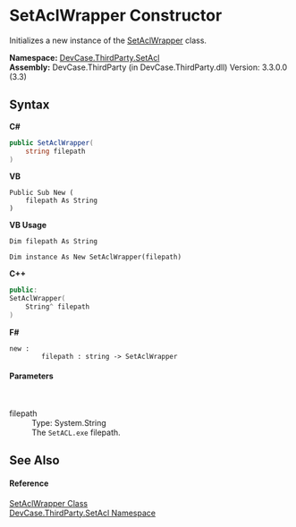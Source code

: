 # SetAclWrapper Constructor 
 

Initializes a new instance of the <a href="T_DevCase_ThirdParty_SetAcl_SetAclWrapper">SetAclWrapper</a> class.

**Namespace:**&nbsp;<a href="N_DevCase_ThirdParty_SetAcl">DevCase.ThirdParty.SetAcl</a><br />**Assembly:**&nbsp;DevCase.ThirdParty (in DevCase.ThirdParty.dll) Version: 3.3.0.0 (3.3)

## Syntax

**C#**<br />
``` C#
public SetAclWrapper(
	string filepath
)
```

**VB**<br />
``` VB
Public Sub New ( 
	filepath As String
)
```

**VB Usage**<br />
``` VB Usage
Dim filepath As String

Dim instance As New SetAclWrapper(filepath)
```

**C++**<br />
``` C++
public:
SetAclWrapper(
	String^ filepath
)
```

**F#**<br />
``` F#
new : 
        filepath : string -> SetAclWrapper
```


#### Parameters
&nbsp;<dl><dt>filepath</dt><dd>Type: System.String<br />The `SetACL.exe` filepath.</dd></dl>

## See Also


#### Reference
<a href="T_DevCase_ThirdParty_SetAcl_SetAclWrapper">SetAclWrapper Class</a><br /><a href="N_DevCase_ThirdParty_SetAcl">DevCase.ThirdParty.SetAcl Namespace</a><br />